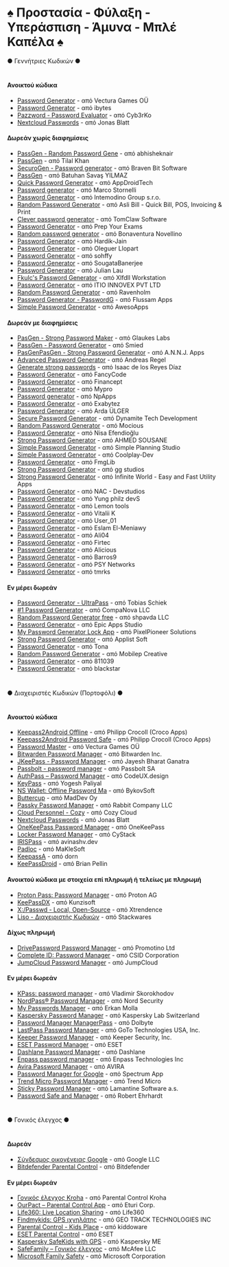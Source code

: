 # ♠ Προστασία - Φύλαξη - Υπεράσπιση - Άμυνα - Μπλέ Καπέλα ♠

● Γεννήτριες Κωδικών ●
#
#### Ανοικτού κώδικα
- [Password Generator](https://play.google.com/store/apps/details?id=com.vecturagames.android.app.passwordgenerator) - από Vectura Games OÜ
- [Password Generator](https://play.google.com/store/apps/details?id=in.ibytes.passwordgenerator) - από ibytes
- [Pazzword - Password Evaluator](https://play.google.com/store/apps/details?id=com.cyb3rko.pazzword) - από Cyb3rKo
- [Nextcloud Passwords](https://play.google.com/store/apps/details?id=de.jbservices.nc_passwords_app) - από Jonas Blatt

#### Δωρεάν χωρίς διαφημίσεις
- [PassGen - Random Password Gene](https://play.google.com/store/apps/details?id=in.abhisheknair.passgen) - από abhisheknair
- [PassGen](https://play.google.com/store/apps/details?id=com.commonbyte.passgen) - από Tilal Khan
- [SecuroGen - Password generator](https://play.google.com/store/apps/details?id=com.bravenbitsoftware.securogen) - από Braven Bit Software
- [PassGen](https://play.google.com/store/apps/details?id=com.bsavasy.pasgen) - από Batuhan Savaş YILMAZ
- [Quick Password Generator](https://play.google.com/store/apps/details?id=com.quickpassgen.android) - από AppDroidTech
- [Password generator](https://play.google.com/store/apps/details?id=com.balda.passwordgenerator) - από Marco Stornelli
- [Password Generator](https://play.google.com/store/apps/details?id=air.com.intemodino.pwg.ml) - από Intemodino Group s.r.o.
- [Random Password Generator](https://play.google.com/store/apps/details?id=com.randompwdgenerator&hl=en) - από Asli Bill - Quick Bill, POS, Invoicing & Print
- [Clever password generator](https://play.google.com/store/apps/details?id=com.tomclaw.kvassword) - από TomClaw Software
- [Password Generator](https://play.google.com/store/apps/details?id=com.generatorpasswords.createpasswords) - από Prep Your Exams
- [Random password generator](https://play.google.com/store/apps/details?id=com.password.generator.o) - από Bonaventura Novellino
- [Password Generator](https://play.google.com/store/apps/details?id=com.jainhardik120.passwordgenerator) - από Hardik-Jain
- [Password Generator](https://play.google.com/store/apps/details?id=app.ollm.passwordgenerator) - από Oleguer Llopart
- [Password Generator](https://play.google.com/store/apps/details?id=com.passwordgenerator01&hl=en_GB) - από sohffy
- [Password Generator](https://play.google.com/store/apps/details?id=com.sogaban.passwordgenerator) - από SougataBanerjee
- [Password Generator](https://play.google.com/store/apps/details?id=app.password_gen_jl.com) - από Julian Lau
- [Fkulc's Password Generator](https://play.google.com/store/apps/details?id=org.xlfdll.nb.fpg&hl=en_US) - από Xlfdll Workstation
- [Password Generator](https://play.google.com/store/apps/details?id=com.passwordgenerator.passwordgenerator) - από ITIO INNOVEX PVT LTD
- [Random Password Generator](https://play.google.com/store/apps/details?id=com.ravenholm.random_password_generator) - από Ravenholm
- [Password Generator - PasswordG](https://play.google.com/store/apps/details?id=app.passwordgenerator.password) - από Flussam Apps
- [Simple Password Generator](https://play.google.com/store/apps/details?id=com.emrullahdemir.simple_password_generator) - από AwesoApps

#### Δωρεάν με διαφημίσεις
- [PasGen - Strong Password Maker](https://play.google.com/store/apps/details?id=com.glaukeslabs.pasgen) - από Glaukes Labs
- [PassGen - Password Generator](https://play.google.com/store/apps/details?id=ru.passgen.net) - από Smied
- [PasGenPasGen - Strong Password Generator](https://play.google.com/store/apps/details?id=in.abhisheknair.passgen) - από A.N.N.J. Apps
- [Advanced Password Generator](https://play.google.com/store/apps/details?id=de.aregel.advancedpasswordgenerator) - από Andreas Regel
- [Generate strong passwords](https://play.google.com/store/apps/details?id=com.isaac.passwordgenerator) - από Isaac de los Reyes Díaz
- [Password Generator](https://play.google.com/store/apps/details?id=pl.fancycode.passwordgenerator) - από FancyCode
- [Password Generator](https://play.google.com/store/apps/details?id=com.randompasswordsgenerator.strongpasswordgenerator) - από Financept
- [Password Generator](https://play.google.com/store/apps/details?id=com.myprorock.passwordcraft) - από Mypro
- [Password generator](https://play.google.com/store/apps/details?id=passgen.npapps.passwordgenerator) - από NpApps
- [Password Generator](https://play.google.com/store/apps/details?id=com.exabytez.passwordgenerator) - από Exabytez
- [Password Generator](https://play.google.com/store/apps/details?id=com.ardaulger.passwordgenerator) - από Arda ÜLGER
- [Secure Password Generator](https://play.google.com/store/apps/details?id=com.dtd.passwordgenerator) - από Dynamite Tech Development
- [Random Password Generator](https://play.google.com/store/apps/details?id=com.randompassword.test.randompasswordgenerator) - από Mocious
- [Password Generator](https://play.google.com/store/apps/details?id=com.nisaefendioglu.passwordgenerator) - από Nisa Efendioğlu
- [Strong Password Generator](https://play.google.com/store/apps/details?id=com.Kidshandprint.strongpasswordgenerator) - από AHMED SOUSANE
- [Simple Password Generator](https://play.google.com/store/apps/details?id=com.wavetechstudio.passwordgenerator) - από Simple Planning Studio
- [Simple Password Generator](https://play.google.com/store/apps/details?id=de.silentsystems.password_generator) - από Coolplay-Dev
- [Password Generator](https://play.google.com/store/apps/details?id=com.fmglib.passwordgenerator) - από FmgLib
- [Strong Password Generator](https://play.google.com/store/apps/details?id=com.gary.strongpasswordgenerator) - από gg studios
- [Strong Password Generator](https://play.google.com/store/apps/details?id=com.infiniteworld.passwordmanager&hl=en_US) - από Infinite World - Easy and Fast Utility Apps
- [Password Generator](https://play.google.com/store/apps/details?id=com.nacdevstudios.passwordgenerator&hl=en_AU) - από NAC - Devstudios
- [Password Generator](https://play.google.com/store/apps/details?id=com.star.passwordgenerate) - από Yung philz devS
- [Password Generator](https://play.google.com/store/apps/details?id=com.ado.android.passwordgenerator&hl=en_NZ) - από Lemon tools
- [Password Generator](https://play.google.com/store/apps/details?id=com.hotmail.vitaly987.generator&hl=en) - από Vitalii K
- [Password Generator](https://play.google.com/store/apps/details?id=com.valar.passwordgenerator) - από User_01
- [Password Generator](https://play.google.com/store/apps/details?id=elmeniawy.eslam.passwordgenerator&hl=en_NZ) - από Eslam El-Meniawy
- [Password Generator](https://play.google.com/store/apps/details?id=com.ali04.passwordgenerator) - από Ali04
- [Password Generator](https://play.google.com/store/apps/details?id=it.firtec.gestorepassword) - από Firtec
- [Password Generator](https://play.google.com/store/apps/details?id=com.aligkts.password.android) - από Alicious
- [Password Generator](https://play.google.com/store/apps/details?id=com.barros.passwordgenerator&hl=en_IE) - από Barros9
- [Password Generator](https://play.google.com/store/apps/details?id=com.psynetworks.passgen) - από PSY Networks
- [Password Generator](https://play.google.com/store/apps/details?id=jp.tmrks.android.passwordgenerator&hl=en_NZ) - από tmrks

#### Εν μέρει δωρεάν
- [Password Generator - UltraPass](https://play.google.com/store/apps/details?id=com.softwareschiek.ultrapass) - από Tobias Schiek
- [#1 Password Generator](https://play.google.com/store/apps/details?id=com.companova.passwordgenerator) - από CompaNova LLC
- [Random Password Generator free](https://play.google.com/store/apps/details?id=com.shpavda.random_password_generator) - από shpavda LLC
- [Password Generator](https://play.google.com/store/apps/details?id=secure.password.generator.unique.password) - από Epic Apps Studio
- [My Password Generator Lock App](https://play.google.com/store/apps/details?id=com.strongpass.randomkey.safepassgenerator) - από PixelPioneer Solutions
- [Strong Password Generator](https://play.google.com/store/apps/details?id=com.mobuyg.pass) - από Applist Soft
- [Password Generator](https://play.google.com/store/apps/details?id=com.ablazaza.passwordgenerator&hl=en) - από Tona
- [Random Password Generator](https://play.google.com/store/apps/details?id=com.randompasswordgenerator&hl=en_NZ) - από Mobilep Creative
- [Password Generator](https://play.google.com/store/apps/details?id=com.word.khanhvn&hl=en_SG) - από 811039
- [Password Generator](https://play.google.com/store/apps/details?id=com.blackstar.apps.passwordgenerator) - από blackstar
#
● Διαχειριστές Κωδικών (Πορτοφόλι) ●
#
#### Ανοικτού κώδικα
- [Keepass2Android Offline](https://play.google.com/store/apps/details?id=keepass2android.keepass2android_nonet) - από Philipp Crocoll (Croco Apps)
- [Keepass2Android Password Safe](https://play.google.com/store/apps/details?id=keepass2android.keepass2android) - από Philipp Crocoll (Croco Apps)
- [Password Master](https://play.google.com/store/apps/details?id=com.vecturagames.android.app.passwordmaster) - από Vectura Games OÜ
- [Bitwarden Password Manager](https://play.google.com/store/apps/details?id=com.x8bit.bitwarden) - από Bitwarden Inc.
- [JKeePass - Password Manager](https://play.google.com/store/apps/details?id=org.j_keepass) - από Jayesh Bharat Ganatra
- [Passbolt - password manager](https://play.google.com/store/apps/details?id=com.passbolt.mobile.android) - από Passbolt SA
- [AuthPass – Password Manager](https://play.google.com/store/apps/details?id=design.codeux.authpass) - από CodeUX.design
- [KeyPass](https://play.google.com/store/apps/details?id=com.yogeshpaliyal.keypass) - από Yogesh Paliyal
- [NS Wallet: Offline Password Ma](https://play.google.com/store/apps/details?id=com.nyxbull.nswallet) - από BykovSoft
- [Buttercup](https://play.google.com/store/apps/details?id=com.buttercup) - από MadDev Oy
- [Passky Password Manager](https://play.google.com/store/apps/details?id=com.rabbitcompany.passky) - από Rabbit Company LLC
- [Cloud Personnel - Cozy](https://play.google.com/store/apps/details?id=io.cozy.flagship.mobile) - από Cozy Cloud
- [Nextcloud Passwords](https://play.google.com/store/apps/details?id=de.jbservices.nc_passwords_app) - από Jonas Blatt
- [OneKeePass Password Manager](https://play.google.com/store/apps/details?id=com.onekeepassmobile) - από OneKeePass
- [Locker Password Manager](https://play.google.com/store/apps/details?id=com.cystack.locker) - από CyStack
- [IRISPass](https://play.google.com/store/apps/details?id=dev.avinashv.irispass) - από avinashv.dev
- [Padloc](https://play.google.com/store/apps/details?id=app.padloc) - από MaKleSoft
- [KeepassA](https://play.google.com/store/apps/details?id=com.lyy.keepassa) - από dorn
- [KeePassDroid](https://play.google.com/store/apps/details?id=com.android.keepass) - από Brian Pellin

#### Ανοικτού κώδικα με στοιχεία επί πληρωμή ή τελείως με πληρωμή
- [Proton Pass: Password Manager](https://play.google.com/store/apps/details?id=proton.android.pass) - από Proton AG
- [KeePassDX](https://play.google.com/store/apps/details?id=com.kunzisoft.keepass.free) - από Kunzisoft
- [X:/Passwd - Local, Open-Source](https://play.google.com/store/apps/details?id=com.xtrendence.x_passwd) - από Xtrendence
- [Liso - Διαχειριστής Κωδικών](https://play.google.com/store/apps/details?id=com.liso.app) - από Stackwares

#### Δίχως πληρωμή
- [DrivePassword Password Manager](https://play.google.com/store/apps/details?id=com.drivepassword.android) - από Promotino Ltd
- [Complete ID: Password Manager](https://play.google.com/store/apps/details?id=com.completeid.passwordmanager) - από CSID Corporation
- [JumpCloud Password Manager](https://play.google.com/store/apps/details?id=com.jumpcloud.pwm.android) - από JumpCloud

#### Εν μέρει δωρεάν
- [KPass: password manager](https://play.google.com/store/apps/details?id=com.korovan.kpass) - από Vladimir Skorokhodov
- [NordPass® Password Manager](https://play.google.com/store/apps/details?id=com.nordpass.android.app.password.manager) - από Nord Security
- [My Passwords Manager](https://play.google.com/store/apps/details?id=com.er.mo.apps.mypasswords) - από Erkan Molla
- [Kaspersky Password Manager](https://play.google.com/store/apps/details?id=com.kaspersky.passwordmanager) - από Kaspersky Lab Switzerland
- [Password Manager ManagerPass](https://play.google.com/store/apps/details?id=com.apphup.passwordmanager) - από Dolbyte
- [LastPass Password Manager](https://play.google.com/store/apps/details?id=com.lastpass.lpandroid) - από GoTo Technologies USA, Inc.
- [Keeper Password Manager](https://play.google.com/store/apps/details?id=com.callpod.android_apps.keeper) - από Keeper Security, Inc.
- [ESET Password Manager](https://play.google.com/store/apps/details?id=com.eset.password.manager) - από ESET
- [Dashlane Password Manager](https://play.google.com/store/apps/details?id=com.dashlane) - από Dashlane
- [Enpass password manager](https://play.google.com/store/apps/details?id=io.enpass.app) - από Enpass Technologies Inc
- [Avira Password Manager](https://play.google.com/store/apps/details?id=com.avira.passwordmanager) - από AVIRA
- [Password Manager for Google](https://play.google.com/store/apps/details?id=com.passwordmanagerg.app) - από Spectrum App
- [Trend Micro Password Manager](https://play.google.com/store/apps/details?id=com.trendmicro.directpass.phone) - από Trend Micro
- [Sticky Password Manager](https://play.google.com/store/apps/details?id=com.stickypassword.android) - από Lamantine Software a.s.
- [Password Safe and Manager](https://play.google.com/store/apps/details?id=com.reneph.passwordsafe) - από Robert Ehrhardt
#
● Γονικός έλεγχος ●
#
#### Δωρεάν
- [Σύνδεσμος οικογένειας Google](https://play.google.com/store/apps/details?id=com.google.android.apps.kids.familylink) - από Google LLC
- [Bitdefender Parental Control](https://play.google.com/store/apps/details?id=com.bitdefender.parentaladvisor) - από Bitdefender

#### Εν μέρει δωρεάν
- [Γονικός έλεγχος Kroha](https://play.google.com/store/apps/details?id=ua.com.tim_berners.parental_control) - από Parental Control Kroha
- [OurPact – Parental Control App](https://play.google.com/store/apps/details?id=com.ourpact.androidparent) - από Eturi Corp.
- [Life360: Live Location Sharing](https://play.google.com/store/apps/details?id=com.life360.android.safetymapd) - από Life360
- [Findmykids: GPS ιχνηλάτης](https://play.google.com/store/apps/details?id=org.findmykids.app) - από GEO TRACK TECHNOLOGIES INC
- [Parental Control - Kids Place](https://play.google.com/store/apps/details?id=com.kiddoware.kidsplace) - από kiddoware
- [ESET Parental Control](https://play.google.com/store/apps/details?id=com.eset.parental) - από ESET
- [Kaspersky SafeKids with GPS](https://play.google.com/store/apps/details?id=com.kaspersky.safekids) - από Kaspersky ME
- [SafeFamily – Γονικός έλεγχος](https://play.google.com/store/apps/details?id=com.mcafee.security.safefamily) - από McAfee LLC
- [Microsoft Family Safety](https://play.google.com/store/apps/details?id=com.microsoft.familysafety) - από Microsoft Corporation

